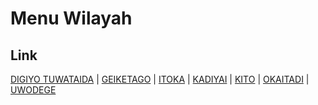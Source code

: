 # Menu Wilayah

## Link

[DIGIYO TUWATAIDA](https://github.com/gigit-pemilu/pemilu-2024-94-papua-tengah/tree/main/pilpres/hitung-suara/sub/94-papua-tengah/sub/03-paniai/sub/15-nakama/sub/2006-digiyo-tuwataida)
 | 
[GEIKETAGO](https://github.com/gigit-pemilu/pemilu-2024-94-papua-tengah/tree/main/pilpres/hitung-suara/sub/94-papua-tengah/sub/03-paniai/sub/15-nakama/sub/2003-geiketago)
 | 
[ITOKA](https://github.com/gigit-pemilu/pemilu-2024-94-papua-tengah/tree/main/pilpres/hitung-suara/sub/94-papua-tengah/sub/03-paniai/sub/15-nakama/sub/2007-itoka)
 | 
[KADIYAI](https://github.com/gigit-pemilu/pemilu-2024-94-papua-tengah/tree/main/pilpres/hitung-suara/sub/94-papua-tengah/sub/03-paniai/sub/15-nakama/sub/2004-kadiyai)
 | 
[KITO](https://github.com/gigit-pemilu/pemilu-2024-94-papua-tengah/tree/main/pilpres/hitung-suara/sub/94-papua-tengah/sub/03-paniai/sub/15-nakama/sub/2002-kito)
 | 
[OKAITADI](https://github.com/gigit-pemilu/pemilu-2024-94-papua-tengah/tree/main/pilpres/hitung-suara/sub/94-papua-tengah/sub/03-paniai/sub/15-nakama/sub/2001-okaitadi)
 | 
[UWODEGE](https://github.com/gigit-pemilu/pemilu-2024-94-papua-tengah/tree/main/pilpres/hitung-suara/sub/94-papua-tengah/sub/03-paniai/sub/15-nakama/sub/2005-uwodege)

